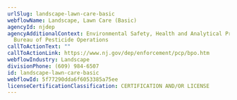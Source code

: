 ```yaml
---
urlSlug: landscape-lawn-care-basic
webflowName: Landscape, Lawn Care (Basic)
agencyId: njdep
agencyAdditionalContext: Environmental Safety, Health and Analytical Programs,
  Bureau of Pesticide Operations
callToActionText: ""
callToActionLink: https://www.nj.gov/dep/enforcement/pcp/bpo.htm
webflowIndustry: Landscape
divisionPhone: (609) 984-6507
id: landscape-lawn-care-basic
webflowId: 5f77290dda6f6053385a75ee
licenseCertificationClassification: CERTIFICATION AND/OR LICENSE
---
```

